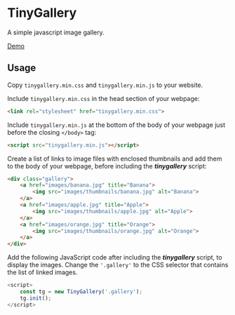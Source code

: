 # TinyGallery
A simple javascript image gallery.

[Demo](https://gyrad.github.io/tinygallery/)

## Usage
Copy `tinygallery.min.css` and `tinygallery.min.js` to your website.

Include `tinygallery.min.css` in the head section of your webpage:

```html
<link rel="stylesheet" href="tinygallery.min.css">
```

Include `tinygallery.min.js` at the bottom of the body of your webpage just before the closing `</body>` tag:

```html
<script src="tinygallery.min.js"></script>
```

Create a list of links to image files with enclosed thumbnails and add them to the body of your webpage, before including the **_tinygallery_** script:

```html
<div class="gallery">
    <a href="images/banana.jpg" title="Banana">
        <img src="images/thumbnails/banana.jpg" alt="Banana">
    </a>
    <a href="images/apple.jpg" title="Apple">
        <img src="images/thumbnails/apple.jpg" alt="Apple">
    </a>
    <a href="images/orange.jpg" title="Orange">
        <img src="images/thumbnails/orange.jpg" alt="Orange">
    </a>
</div>
```

Add the following JavaScript code after including the **_tinygallery_** script, to display the images. Change the `'.gallery'` to the CSS selector that contains the list of linked images.

```js
<script>
    const tg = new TinyGallery('.gallery');
    tg.init();
</script>
```
